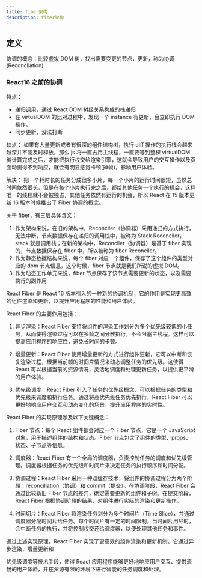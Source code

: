 ```yaml
---
title: fiber架构
description: fiber架构
---
```


## 定义

协调的概念：比较虚拟 DOM 树，找出需要变更的节点，更新，称为协调(Reconcliation)

### React16 之前的协调

特点：

- 递归调用，通过 React DOM 树级关系构成的栈递归
- 在 virtualDOM 的比对过程中，发现一个 instance 有更新，会立即执行 DOM 操作。
- 同步更新，没法打断

缺点：
如果有大量更新或者有很深的组件结构树，执行 diff 操作的执行栈会越来越深并不能及时释放，那么 js 将一直占用主线程，一直要等到整棵 virtualDOM 树计算完成之后，才能把执行权交给渲染引擎，这就会导致用户的交互操作以及页面动画得不到响应，就会有明显感觉卡顿(掉帧)，影响用户体验。

解决：
把一个耗时长的任务分成很多小片，每一个小片的运行时间很短，虽然总时间依然很长，但是在每个小片执行完之后，都给其他任务一个执行的机会，这样唯一的线程就不会被独占，其他任务依然有运行的机会，所以 React 在 15 版本更新 16 版本时候推出了 Fiber 协调的概念。

关于 fiber，有三层具体含义：

1. 作为架构来说，在旧的架构中，Reconciler（协调器）采用递归的方式执行，无法中断，节点数据保存在递归的调用栈中，被称为 Stack Reconciler，stack 就是调用栈；在新的架构中，Reconciler（协调器）是基于 fiber 实现的，节点数据保存在 fiber 中，所以被称为 fiber Reconciler。
2. 作为静态数据结构来说，每个 fiber 对应一个组件，保存了这个组件的类型对应的 dom 节点信息，这个时候，fiber 节点就是我们所说的虚拟 DOM。
3. 作为动态工作单元来说，fiber 节点保存了该节点需要更新的状态，以及需要执行的副作用

React Fiber 是 React 16 版本引入的一种新的协调机制，它的作用是实现更高效的组件渲染和更新，以提升应用程序的性能和用户体验。

React Fiber 的主要作用包括：

1. 异步渲染：React Fiber 支持将组件的渲染工作划分为多个优先级较低的小任务，从而使得渲染过程可以在多帧之间分散执行，不会阻塞主线程。这样可以提高应用程序的响应性，避免长时间的卡顿。

2. 增量更新：React Fiber 使用增量更新的方式进行组件更新，它可以中断和恢复渲染过程，根据当前帧的时间片情况来动态调整任务的优先级。这使得 React 可以根据当前的资源情况，灵活地调度和处理更新任务，以提供更平滑的用户体验。

3. 优先级调度：React Fiber 引入了任务的优先级概念，可以根据任务的类型和优先级来调度和执行任务。通过将高优先级任务优先执行，React Fiber 可以更好地响应用户交互和动态变化的场景，提升应用程序的实时性。

React Fiber 的实现原理涉及以下关键概念：

1. Fiber 节点：每个 React 组件都会对应一个 Fiber 节点，它是一个 JavaScript 对象，用于描述组件的结构和状态。Fiber 节点包含了组件的类型、props、状态、子节点等信息。

2. 调度器：React Fiber 有一个全局的调度器，负责控制任务的调度和优先级管理。调度器根据任务的优先级和时间片来决定任务的执行顺序和时间分配。

3. 协调过程：React Fiber 采用一种双缓存技术，将组件的协调过程分为两个阶段：reconciliation（协调）和 commit（提交）。在协调阶段，React Fiber 会通过比较新旧 Fiber 节点的差异，确定需要更新的组件和子树。在提交阶段，React Fiber 根据协调阶段的结果，对组件进行实际的渲染和更新操作。

4. 时间切片：React Fiber 将渲染任务划分为多个时间片（Time Slice），并通过调度器分配时间片给任务。每个时间片有一定的时间限制，当时间片用尽时，会中断任务的执行，并将控制权交还给调度器，以便处理其他任务和事件。

通过上述实现原理，React Fiber 实现了更高效的组件渲染和更新机制。它通过异步渲染、增量更新和

优先级调度等技术手段，使得 React 应用程序能够更好地响应用户交互、提供流畅的用户体验，并在资源有限的环境下进行智能的任务调度和处理。
